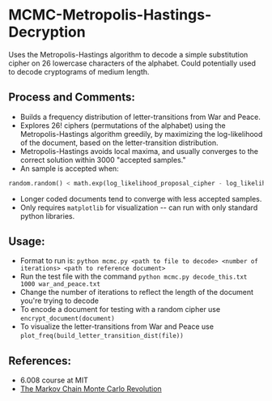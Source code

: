 # MCMC-Metropolis-Hastings-Decryption
Uses the Metropolis-Hastings algorithm to decode a simple substitution cipher on 26 lowercase characters of the alphabet.
Could potentially used to decode cryptograms of medium length.

## Process and Comments:
- Builds a frequency distribution of letter-transitions from War and Peace.
- Explores 26! ciphers (permutations of the alphabet) using the Metropolis-Hastings algorithm greedily, by maximizing the log-likelihood of the document, based on the letter-transition distribution.
- Metropolis-Hastings avoids local maxima, and usually converges to the correct solution within 3000 "accepted samples." 
- An sample is accepted when:
```python
random.random() < math.exp(log_likelihood_proposal_cipher - log_likelihood_current_cipher)
```
- Longer coded documents tend to converge with less accepted samples.
- Only requires `matplotlib` for visualization -- can run with only standard python libraries.

## Usage:
- Format to run is: `python mcmc.py <path to file to decode> <number of iterations> <path to reference document>`
- Run the test file with the command `python mcmc.py decode_this.txt 1000 war_and_peace.txt`
- Change the number of iterations to reflect the length of the document you're trying to decode
- To encode a document for testing with a random cipher use `encrypt_document(document)`
- To visualize the letter-transitions from War and Peace use `plot_freq(build_letter_transition_dist(file))`

## References:
- 6.008 course at MIT
- [The Markov Chain Monte Carlo Revolution](http://statweb.stanford.edu/~cgates/PERSI/papers/MCMCRev.pdf) 
